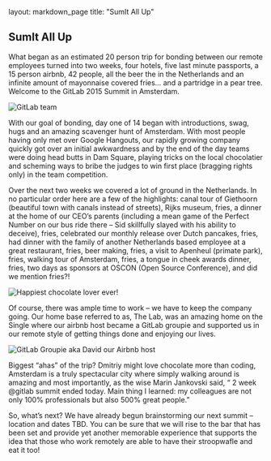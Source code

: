 layout: markdown_page
title: "SumIt All Up"

## SumIt All Up

What began as an estimated 20 person trip for bonding between our remote employees turned into two weeks, four hotels, five last minute passports, a 15 person airbnb, 42 people,  all the beer the in the Netherlands and an infinite amount of mayonnaise covered fries… and a partridge in a pear tree.  Welcome to the GitLab 2015 Summit in Amsterdam.

![GitLab team](https://drive.google.com/folderview?id=0B2XjRnQuGsqvaXI2c3p2YzQ0TEU&usp=sharing)

With our goal of bonding, day one of 14 began with introductions, swag, hugs and an amazing scavenger hunt of Amsterdam. With most people having only met over Google Hangouts, our rapidly growing company quickly got over an initial awkwardness and by the end of the day teams were doing head butts in Dam Square, playing tricks on the local chocolatier and scheming ways to bribe the judges to win first place (bragging rights only) in the team competition.

Over the next two weeks we covered a lot of ground in the Netherlands. In no particular order here are a few of the highlights: canal tour of Giethoorn (beautiful town with canals instead of streets), Rijks museum, fries, a dinner at the home of our CEO’s parents (including a mean game of the Perfect Number on our bus ride there – Sid skillfully slayed with his ability to deceive), fries, celebrated our monthly release over Dutch pancakes, fries, had dinner with the family of another Netherlands based employee at a great restaurant, fries, beer making, fries, a visit to Apenheul (primate park), fries, walking tour of Amsterdam, fries, a tongue in cheek awards dinner, fries, two days as sponsors at OSCON (Open Source Conference), and did we mention fries?!

![Happiest chocolate lover ever!](https://slack-files.com/T02592416-F0DQAPFF0-8154c8dacc)

Of course, there was ample time to work – we have to keep the company going. Our home base referred to as, The Lab, was an amazing home on the Single where our airbnb host became a GitLab groupie and supported us in our remote style of getting things done and enjoying our lives.

![GitLab Groupie aka David our Airbnb host](https://slack-files.com/T02592416-F0DQAPFF0-8154c8dacc)

Biggest “ahas” of the trip? Dmitriy might love chocolate more than coding, Amsterdam is a truly spectacular city where simply walking around is amazing and most importantly, as the wise Marin Jankovski said, “ 2 week @gitlab summit ended today. Main thing I learned: my colleagues are not only 100% professionals but also 500% great people.”

So, what’s next? We have already begun brainstorming our next summit – location and dates TBD. You can be sure that we will rise to the bar that has been set and provide yet another memorable experience that supports the idea that those who work remotely are able to have their stroopwafle and eat it too!
